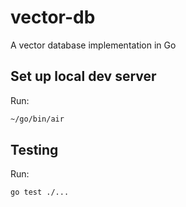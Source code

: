 # vector-db
A vector database implementation in Go

## Set up local dev server
Run:
```bash
~/go/bin/air
```

## Testing
Run:
```bash
go test ./...
```